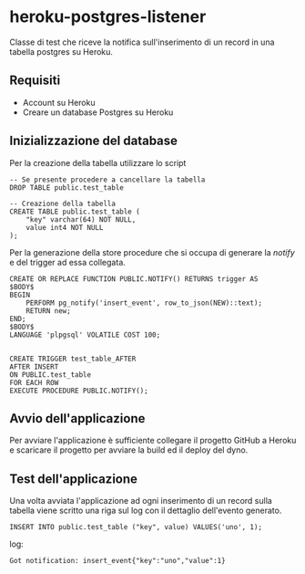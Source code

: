 # heroku-postgres-listener

Classe di test che riceve la notifica sull'inserimento di un record in una tabella postgres su Heroku.

Requisiti
---------

- Account su Heroku
- Creare un database Postgres su Heroku

Inizializzazione del database
-----------------------------

Per la creazione della tabella utilizzare lo script

```
-- Se presente procedere a cancellare la tabella
DROP TABLE public.test_table

-- Creazione della tabella
CREATE TABLE public.test_table (
	"key" varchar(64) NOT NULL,
	value int4 NOT NULL
);
```

Per la generazione della store procedure che si occupa di generare la *notify* e del trigger ad essa collegata.

```
CREATE OR REPLACE FUNCTION PUBLIC.NOTIFY() RETURNS trigger AS
$BODY$
BEGIN
    PERFORM pg_notify('insert_event', row_to_json(NEW)::text);
    RETURN new;
END;
$BODY$
LANGUAGE 'plpgsql' VOLATILE COST 100;


CREATE TRIGGER test_table_AFTER
AFTER INSERT
ON PUBLIC.test_table
FOR EACH ROW
EXECUTE PROCEDURE PUBLIC.NOTIFY();
```

Avvio dell'applicazione
-----------------------
Per avviare l'applicazione è sufficiente collegare il progetto GitHub a Heroku e scaricare il progetto per avviare la build ed il deploy del dyno.

Test dell'applicazione
----------------------

Una volta avviata l'applicazione ad ogni inserimento di un record sulla tabella viene scritto una riga sul log con il dettaglio dell'evento generato.

```
INSERT INTO public.test_table ("key", value) VALUES('uno', 1);
```

log:
```
Got notification: insert_event{"key":"uno","value":1}
```
